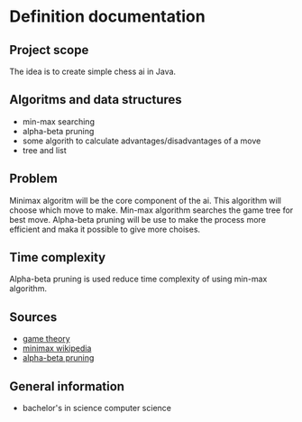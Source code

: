 # Definition documentation

## Project scope

The idea is to create simple chess ai in Java.

## Algoritms and data structures

* min-max searching
* alpha-beta pruning
* some algorith to calculate advantages/disadvantages of a move
* tree and list

## Problem

Minimax algoritm will be the core component of the ai. This algorithm will choose which move to make. Min-max algorithm searches the game tree for best move. 
Alpha-beta pruning will be use to make the process more efficient and maka it possible to give more choises.

## Time complexity

Alpha-beta pruning is used reduce time complexity of using min-max algorithm.

## Sources

* [game theory](http://www.cs.umd.edu/~hajiagha/474GT15/Lecture12122013.pdf)
* [minimax wikipedia](https://en.wikipedia.org/wiki/Minimax)
* [alpha-beta pruning](https://en.wikipedia.org/wiki/Alpha–beta_pruning)

## General information

* bachelor's in science computer science
